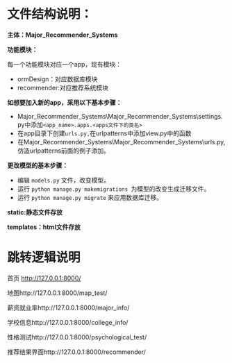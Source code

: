 

# 文件结构说明：

**主体：Major_Recommender_Systems**

**功能模块：**

每一个功能模块对应一个app，现有模块：

+ ormDesign：对应数据库模块
+ recommender:对应推荐系统模块

**如想要加入新的app，采用以下基本步骤：**

+ Major_Recommender_Systems\Major_Recommender_Systems\settings.py中添加`<app_name>.apps.<apps文件下的类名>`
+ 在app目录下创建`urls.py,`在urlpatterns中添加view.py中的函数
+ 在Major_Recommender_Systems\Major_Recommender_Systems\urls.py,仿造urlpatterns前面的例子添加。

**更改模型的基本步骤：**

+ 编辑 `models.py` 文件，改变模型。
+ 运行 `python manage.py makemigrations `为模型的改变生成迁移文件。
+ 运行 `python manage.py migrate` 来应用数据库迁移。

**static:静态文件存放**

**templates：html文件存放**

# 跳转逻辑说明

首页 http://127.0.0.1:8000/ 

地图http://127.0.0.1:8000/map_test/

薪资就业率http://127.0.0.1:8000/major_info/

学校信息http://127.0.0.1:8000/college_info/

性格测试http://127.0.0.1:8000/psychological_test/

推荐结果界面http://127.0.0.1:8000/recommender/

